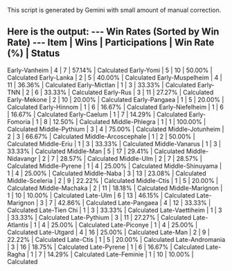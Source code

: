 This script is generated by Gemini with small amount of manual correction.

Here is the output:
--- Win Rates (Sorted by Win Rate) ---
Item                      |  Wins | Participations | Win Rate (%) | Status
---------------------------------------------------------------------------
Early-Vanheim             |     4 |              7 |       57.14% | Calculated
Early-Yomi                |     5 |             10 |       50.00% | Calculated
Early-Lanka               |     2 |              5 |       40.00% | Calculated
Early-Muspelheim          |     4 |             11 |       36.36% | Calculated
Early-Mictlan             |     1 |              3 |       33.33% | Calculated
Early-TNN                 |     2 |              6 |       33.33% | Calculated
Early-Rus                 |     3 |             11 |       27.27% | Calculated
Early-Mekone              |     2 |             10 |       20.00% | Calculated
Early-Pangaea             |     1 |              5 |       20.00% | Calculated
Early-Hinnom              |     1 |              6 |       16.67% | Calculated
Early-Niefelheim          |     1 |              6 |       16.67% | Calculated
Early-Caelum              |     1 |              7 |       14.29% | Calculated
Early-Fomoria             |     1 |              8 |       12.50% | Calculated
Middle-Phlegra            |     1 |              1 |      100.00% | Calculated
Middle-Pythium            |     3 |              4 |       75.00% | Calculated
Middle-Jotunheim          |     2 |              3 |       66.67% | Calculated
Middle-Arcoscephale       |     1 |              2 |       50.00% | Calculated
Middle-Eriu               |     1 |              3 |       33.33% | Calculated
Middle-Vanarus            |     1 |              3 |       33.33% | Calculated
Middle-Man                |     5 |             17 |       29.41% | Calculated
Middle-Nidavangr          |     2 |              7 |       28.57% | Calculated
Middle-Ulm                |     2 |              7 |       28.57% | Calculated
Middle-Pyrene             |     1 |              4 |       25.00% | Calculated
Middle-Shinuyama          |     1 |              4 |       25.00% | Calculated
Middle-Naba               |     3 |             13 |       23.08% | Calculated
Middle-Sceleria           |     2 |              9 |       22.22% | Calculated
Middle-Ctis               |     1 |              5 |       20.00% | Calculated
Middle-Machaka            |     2 |             11 |       18.18% | Calculated
Middle-Marignon           |     1 |             10 |       10.00% | Calculated
Late-Ulm                  |     6 |             13 |       46.15% | Calculated
Late-Marignon             |     3 |              7 |       42.86% | Calculated
Late-Pangaea              |     4 |             12 |       33.33% | Calculated
Late-Tien Chi             |     1 |              3 |       33.33% | Calculated
Late-Vaettiheim           |     1 |              3 |       33.33% | Calculated
Late-Pythium              |     3 |             11 |       27.27% | Calculated
Late-Atlantis             |     1 |              4 |       25.00% | Calculated
Late-Piconye              |     1 |              4 |       25.00% | Calculated
Late-Utgard               |     4 |             16 |       25.00% | Calculated
Late-Man                  |     2 |              9 |       22.22% | Calculated
Late-Ctis                 |     1 |              5 |       20.00% | Calculated
Late-Andromania           |     3 |             16 |       18.75% | Calculated
Late-Pyrene               |     1 |              6 |       16.67% | Calculated
Late-Ragha                |     1 |              7 |       14.29% | Calculated
Late-Feminie              |     1 |             10 |       10.00% | Calculated